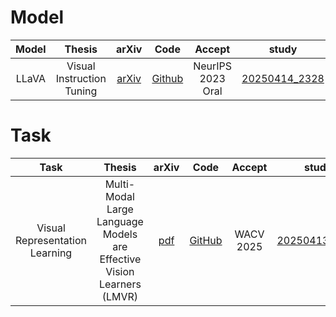 # Model
| Model | Thesis | arXiv | Code | Accept | study |
| :---: | :---: | :---: | :---: | :---: | :---: | 
| LLaVA | Visual Instruction Tuning | [arXiv](https://arxiv.org/abs/2304.08485) | [Github](https://github.com/haotian-liu/LLaVA) | NeurIPS 2023 Oral | [20250414_2328](Model/LLaVA_공부_20250414_2328.pdf) |


# Task
| Task | Thesis | arXiv | Code | Accept | study |
| :---: | :---: | :---: | :---: | :---: | :---: | 
| Visual Representation Learning | Multi-Modal Large Language Models are Effective Vision Learners (LMVR) | [pdf](https://openaccess.thecvf.com/content/WACV2025/papers/Sun_Multi-Modal_Large_Language_Models_are_Effective_Vision_Learners_WACV_2025_paper.pdf) | [GitHub](https://github.com/lisun-ai/LMVR) | WACV 2025 | [20250413_1956](Task/LMVR_20250416석사알티자료_20250413_1956.pdf) |
